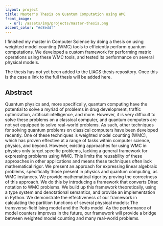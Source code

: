 ```yaml
---
layout: project
title: Master's Thesis on Quantum Computation using WMC
front_image:
  - url: /assets/img/projects/master-thesis.png
accent_color: "#d8eddf"
---
```


I finished my master in Computer Science by doing a thesis on using weighted model counting (WMC) tools to efficiently perform quantum computations. We developed a custom framework for performing matrix operations using these WMC tools, and tested its performance on several physical models.

The thesis has not yet been added to the LIACS thesis repository. Once this is the case a link to the full thesis will be added here.

## Abstract

Quantum physics and, more specifically, quantum computing have the potential to solve a myriad of problems in drug development, traffic optimization, artificial intelligence, and more. However, it is very difficult to solve these problems on a classical computer, and quantum computers are not yet equipped to solve real-world problems. As such, other techniques for solving quantum problems on classical computers have been developed recently. One of these techniques is weighted model counting (WMC), which has proven effective at a range of tasks within computer science, physics, and beyond. However, existing approaches for using WMC in physics only target specific problems, lacking a general framework for expressing problems using WMC. This limits the reusability of these approaches in other applications and means these techniques often lack mathematical rigor. We present an approach for expressing linear algebraic problems, specifically those present in physics and quantum computing, as WMC instances. We provide mathematical rigor by proving the correctness of this approach. We do this by introducing a framework that converts Dirac notation to WMC problems. We build up this framework theoretically, using a type system and denotational semantics, and provide an implementation in Python. We demonstrate the effectiveness of our framework in calculating the partition functions of several physical models: The transverse-field Ising model and the Potts model. As the performance of model counters improves in the future, our framework will provide a bridge between weighted model counting and many real-world problems.
